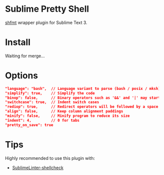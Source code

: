 # Sublime Pretty Shell
[shfmt](https://github.com/mvdan/sh) wrapper plugin for Sublime Text 3.


# Install
Waiting for merge...


# Options
```json
"language": "bash",  // Language variant to parse (bash / posix / mksh)
"simplify": true,    // Simplify the code
"binop": false,      // Binary operators such as '&&' and '|' may start a line
"switchcase": true,  // Indent switch cases
"rediop": true,      // Redirect operators will be followed by a space
"align": false,      // Keep column alignment paddings
"minify": false,     // Minify program to reduce its size
"indent": 4,         // 0 for tabs
"pretty_on_save": true
```


# Tips
Highly recommended to use this plugin with:

- [SublimeLinter-shellcheck](https://packagecontrol.io/packages/SublimeLinter-shellcheck)
